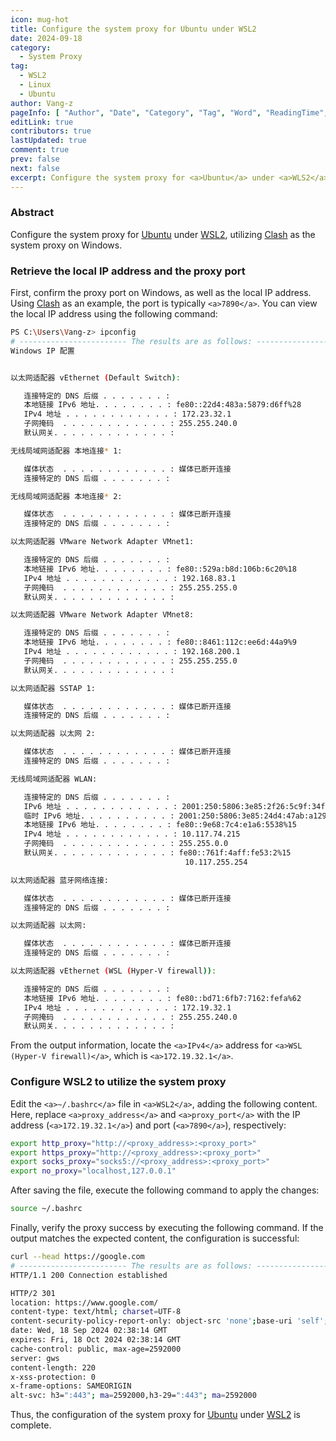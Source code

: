 ```yaml
---
icon: mug-hot
title: Configure the system proxy for Ubuntu under WSL2
date: 2024-09-18
category:
  - System Proxy
tag:
  - WSL2
  - Linux
  - Ubuntu
author: Vang-z
pageInfo: [ "Author", "Date", "Category", "Tag", "Word", "ReadingTime", "PageView" ]
editLink: true
contributors: true
lastUpdated: true
comment: true
prev: false
next: false
excerpt: Configure the system proxy for <a>Ubuntu</a> under <a>WLS2</a>, using <a>Clash</a> as the system proxy on Windows.
---
```



### Abstract

Configure the system proxy for [Ubuntu](https://ubuntu.com/) under [WSL2](https://learn.microsoft.com/zh-cn/windows/wsl/install), utilizing [Clash](https://github.com/topics/clash) as the system proxy on Windows.

### Retrieve the local IP address and the proxy port

First, confirm the proxy port on Windows, as well as the local IP address. Using [Clash](https://github.com/topics/clash) as an example, the port is typically `<a>7890</a>`. You can view the local IP address using the following command:

```bash
PS C:\Users\Vang-z> ipconfig
# ------------------------ The results are as follows: ------------------------
Windows IP 配置


以太网适配器 vEthernet (Default Switch):

   连接特定的 DNS 后缀 . . . . . . . : 
   本地链接 IPv6 地址. . . . . . . . : fe80::22d4:483a:5879:d6ff%28
   IPv4 地址 . . . . . . . . . . . . : 172.23.32.1
   子网掩码  . . . . . . . . . . . . : 255.255.240.0
   默认网关. . . . . . . . . . . . . : 

无线局域网适配器 本地连接* 1:

   媒体状态  . . . . . . . . . . . . : 媒体已断开连接
   连接特定的 DNS 后缀 . . . . . . . : 

无线局域网适配器 本地连接* 2:

   媒体状态  . . . . . . . . . . . . : 媒体已断开连接
   连接特定的 DNS 后缀 . . . . . . . : 

以太网适配器 VMware Network Adapter VMnet1:

   连接特定的 DNS 后缀 . . . . . . . : 
   本地链接 IPv6 地址. . . . . . . . : fe80::529a:b8d:106b:6c20%18
   IPv4 地址 . . . . . . . . . . . . : 192.168.83.1
   子网掩码  . . . . . . . . . . . . : 255.255.255.0
   默认网关. . . . . . . . . . . . . : 

以太网适配器 VMware Network Adapter VMnet8:

   连接特定的 DNS 后缀 . . . . . . . : 
   本地链接 IPv6 地址. . . . . . . . : fe80::8461:112c:ee6d:44a9%9
   IPv4 地址 . . . . . . . . . . . . : 192.168.200.1
   子网掩码  . . . . . . . . . . . . : 255.255.255.0
   默认网关. . . . . . . . . . . . . : 

以太网适配器 SSTAP 1:

   媒体状态  . . . . . . . . . . . . : 媒体已断开连接
   连接特定的 DNS 后缀 . . . . . . . : 

以太网适配器 以太网 2:

   媒体状态  . . . . . . . . . . . . : 媒体已断开连接
   连接特定的 DNS 后缀 . . . . . . . :

无线局域网适配器 WLAN:

   连接特定的 DNS 后缀 . . . . . . . :
   IPv6 地址 . . . . . . . . . . . . : 2001:250:5806:3e85:2f26:5c9f:34fc:4970
   临时 IPv6 地址. . . . . . . . . . : 2001:250:5806:3e85:24d4:47ab:a129:839b
   本地链接 IPv6 地址. . . . . . . . : fe80::9e68:7c4:e1a6:5538%15
   IPv4 地址 . . . . . . . . . . . . : 10.117.74.215
   子网掩码  . . . . . . . . . . . . : 255.255.0.0
   默认网关. . . . . . . . . . . . . : fe80::761f:4aff:fe53:2%15
                                       10.117.255.254

以太网适配器 蓝牙网络连接:

   媒体状态  . . . . . . . . . . . . : 媒体已断开连接
   连接特定的 DNS 后缀 . . . . . . . : 

以太网适配器 以太网:

   媒体状态  . . . . . . . . . . . . : 媒体已断开连接
   连接特定的 DNS 后缀 . . . . . . . :

以太网适配器 vEthernet (WSL (Hyper-V firewall)):

   连接特定的 DNS 后缀 . . . . . . . :
   本地链接 IPv6 地址. . . . . . . . : fe80::bd71:6fb7:7162:fefa%62
   IPv4 地址 . . . . . . . . . . . . : 172.19.32.1
   子网掩码  . . . . . . . . . . . . : 255.255.240.0
   默认网关. . . . . . . . . . . . . :

```

From the output information, locate the `<a>IPv4</a>` address for `<a>WSL (Hyper-V firewall)</a>`, which is `<a>172.19.32.1</a>`.

### Configure WSL2 to utilize the system proxy

Edit the `<a>~/.bashrc</a>` file in `<a>WSL2</a>`, adding the following content. Here, replace `<a>proxy_address</a>` and `<a>proxy_port</a>` with the IP address (`<a>172.19.32.1</a>`) and port (`<a>7890</a>`), respectively:

```bash
export http_proxy="http://<proxy_address>:<proxy_port>"
export https_proxy="http://<proxy_address>:<proxy_port>"
export socks_proxy="socks5://<proxy_address>:<proxy_port>"
export no_proxy="localhost,127.0.0.1"

```

After saving the file, execute the following command to apply the changes:

```bash
source ~/.bashrc
```

Finally, verify the proxy success by executing the following command. If the output matches the expected content, the configuration is successful:

```bash
curl --head https://google.com
# ------------------------ The results are as follows: ------------------------
HTTP/1.1 200 Connection established

HTTP/2 301 
location: https://www.google.com/
content-type: text/html; charset=UTF-8
content-security-policy-report-only: object-src 'none';base-uri 'self';script-src 'nonce-1KhurnXZiL-szgzpMCTp8Q' 'strict-dynamic' 'report-sample' 'unsafe-eval' 'unsafe-inline' https: http:;report-uri https://csp.withgoogle.com/csp/gws/other-hp
date: Wed, 18 Sep 2024 02:38:14 GMT
expires: Fri, 18 Oct 2024 02:38:14 GMT
cache-control: public, max-age=2592000
server: gws
content-length: 220
x-xss-protection: 0
x-frame-options: SAMEORIGIN
alt-svc: h3=":443"; ma=2592000,h3-29=":443"; ma=2592000

```

Thus, the configuration of the system proxy for [Ubuntu](https://ubuntu.com/) under [WSL2](https://learn.microsoft.com/zh-cn/windows/wsl/install) is complete.

<Sponsor />
